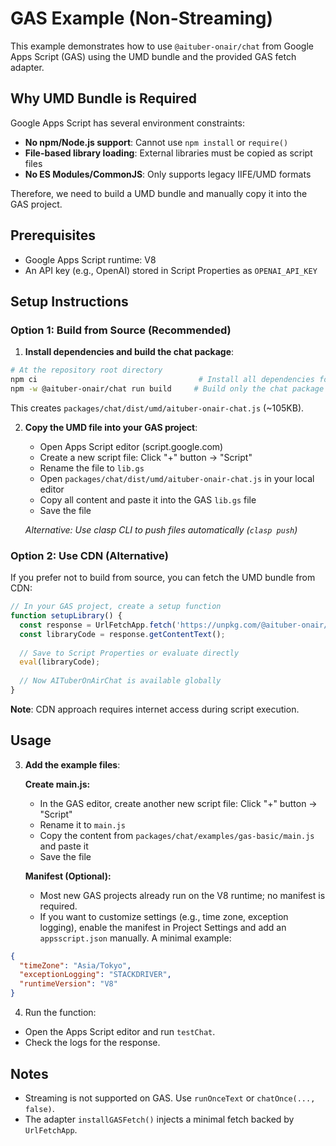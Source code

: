 # GAS Example (Non-Streaming)

This example demonstrates how to use `@aituber-onair/chat` from Google Apps Script (GAS) using the UMD bundle and the provided GAS fetch adapter.

## Why UMD Bundle is Required

Google Apps Script has several environment constraints:
- **No npm/Node.js support**: Cannot use `npm install` or `require()`
- **File-based library loading**: External libraries must be copied as script files
- **No ES Modules/CommonJS**: Only supports legacy IIFE/UMD formats

Therefore, we need to build a UMD bundle and manually copy it into the GAS project.

## Prerequisites
- Google Apps Script runtime: V8
- An API key (e.g., OpenAI) stored in Script Properties as `OPENAI_API_KEY`

## Setup Instructions

### Option 1: Build from Source (Recommended)

1) **Install dependencies and build the chat package**:
```bash
# At the repository root directory
npm ci                                    # Install all dependencies for the monorepo
npm -w @aituber-onair/chat run build     # Build only the chat package (generates CJS + ESM + UMD)
```

This creates `packages/chat/dist/umd/aituber-onair-chat.js` (~105KB).

2) **Copy the UMD file into your GAS project**:
   - Open Apps Script editor (script.google.com)
   - Create a new script file: Click "+" button → "Script"
   - Rename the file to `lib.gs`
   - Open `packages/chat/dist/umd/aituber-onair-chat.js` in your local editor
   - Copy all content and paste it into the GAS `lib.gs` file
   - Save the file
   
   *Alternative: Use clasp CLI to push files automatically (`clasp push`)*

### Option 2: Use CDN (Alternative)

If you prefer not to build from source, you can fetch the UMD bundle from CDN:

```javascript
// In your GAS project, create a setup function
function setupLibrary() {
  const response = UrlFetchApp.fetch('https://unpkg.com/@aituber-onair/chat/dist/umd/aituber-onair-chat.min.js');
  const libraryCode = response.getContentText();
  
  // Save to Script Properties or evaluate directly
  eval(libraryCode);
  
  // Now AITuberOnAirChat is available globally
}
```

**Note**: CDN approach requires internet access during script execution.

## Usage

3) **Add the example files**:
   
   **Create main.js:**
   - In the GAS editor, create another new script file: Click "+" button → "Script"
   - Rename it to `main.js`  
   - Copy the content from `packages/chat/examples/gas-basic/main.js` and paste it
   - Save the file

   **Manifest (Optional):**
   - Most new GAS projects already run on the V8 runtime; no manifest is required.
   - If you want to customize settings (e.g., time zone, exception logging), enable the manifest in Project Settings and add an `appsscript.json` manually. A minimal example:

```json
{
  "timeZone": "Asia/Tokyo",
  "exceptionLogging": "STACKDRIVER",
  "runtimeVersion": "V8"
}
```

4) Run the function:
- Open the Apps Script editor and run `testChat`.
- Check the logs for the response.

## Notes
- Streaming is not supported on GAS. Use `runOnceText` or `chatOnce(..., false)`.
- The adapter `installGASFetch()` injects a minimal fetch backed by `UrlFetchApp`.
